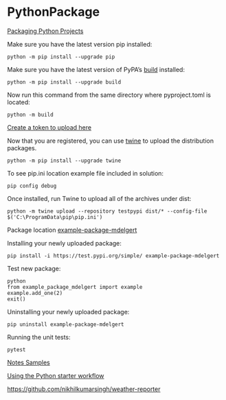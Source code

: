 # PythonPackage

[Packaging Python Projects](https://packaging.python.org/en/latest/tutorials/packaging-projects/)

Make sure you have the latest version pip installed:
```
python -m pip install --upgrade pip
```

Make sure you have the latest version of PyPA’s [build](https://packaging.python.org/en/latest/key_projects/#build) installed:
```
python -m pip install --upgrade build
```

Now run this command from the same directory where pyproject.toml is located:
```
python -m build
```

[Create a token to upload here](https://test.pypi.org/account/register/)

Now that you are registered, you can use [twine](https://packaging.python.org/en/latest/key_projects/#twine) to upload the distribution packages.

```
python -m pip install --upgrade twine
```

To see pip.ini location example file included in solution:
```
pip config debug
```

Once installed, run Twine to upload all of the archives under dist:
```
python -m twine upload --repository testpypi dist/* --config-file $('C:\ProgramData\pip\pip.ini')
```

Package location [example-package-mdelgert](https://test.pypi.org/project/example-package-mdelgert/)

Installing your newly uploaded package:
```
pip install -i https://test.pypi.org/simple/ example-package-mdelgert
```

Test new package:
```
python
from example_package_mdelgert import example
example.add_one(2)
exit()
```

Uninstalling your newly uploaded package:
```
pip uninstall example-package-mdelgert
```

Running the unit tests:
```
pytest
```

[Notes Samples](https://github.com/topics/notes-app?l=python)

[Using the Python starter workflow](https://docs.github.com/en/actions/automating-builds-and-tests/building-and-testing-python)

https://github.com/nikhilkumarsingh/weather-reporter

